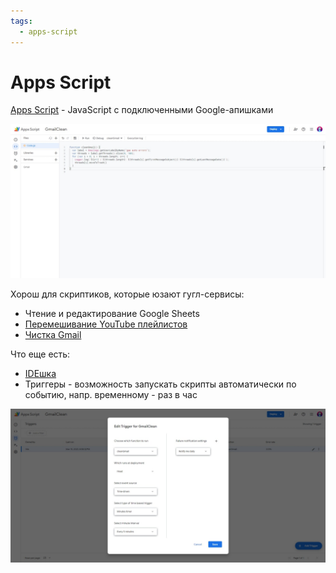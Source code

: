 ```yaml
---
tags:
  - apps-script
---
```


# Apps Script

[Apps Script](https://workspace.google.com/products/apps-script/) - JavaScript с подключенными Google-апишками

![](apps-script.jpeg)

Хорош для скриптиков, которые юзают гугл-сервисы:

- Чтение и редактирование Google Sheets
- [Перемешивание YouTube плейлистов](https://github.com/potykion/yt-shuffle)
- [Чистка Gmail](./gmail-clean.md)

Что еще есть:

- [IDEшка](https://script.google.com/home)
- Триггеры - возможность запускать скрипты автоматически по событию, напр. временному - раз в час

![](clean-gmail.jpeg)